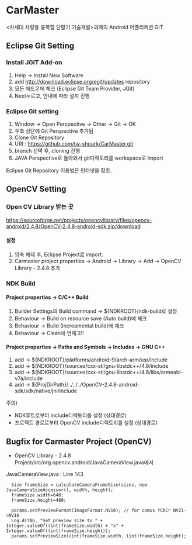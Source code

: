 CarMaster
=========

<차세대 차량용 융복합 단말기 기술개발>과제의 Android 어플리케션 GIT

Eclipse Git Setting
-------------------
### Install JGIT Add-on ###
1. Help -> Install New Software
2. add <http://download.eclipse.org/egit/updates> repository
3. 모든 애드온에 체크 (Eclipse Git Team Provider, JGit)
4. Next누르고, 안내에 따라 설치 진행

### Eclipse Git setting ###
1. Window -> Open Perspective -> Other -> Git -> OK
2. 우측 상단에 Git Perspective 추가됨
3. Clone Git Repository
4. URI : https://github.com/tw-shpark/CarMaster.git
5. branch 선택 후, cloning 진행
6. JAVA Perspective로 돌아와서 git디렉토리를 workspace로 Import

Eclipse Git Repository 이용법은 인터넷을 참조.

OpenCV Setting
--------------

### Open CV Library 받는 곳 ###
https://sourceforge.net/projects/opencvlibrary/files/opencv-android/2.4.8/OpenCV-2.4.8-android-sdk.zip/download

#### 설정 ####
1. 압축 해제 후, Eclipse Project로 import.
2. Carmaster project properties -> Android -> Library -> Add -> OpenCV Library - 2.4.8 추가

### NDK Build ###
#### Project properties -> C/C++ Build ####
1. Builder Settings의 Build command -> ${NDKROOT}/ndk-build로 설정
2. Behaviour -> Build on resource save (Auto build)에 체크
3. Behaviour -> Build (Increamental build)에 체크
4. Behaviour -> Clean에 언체크!!

#### Project properties -> Paths and Symbols -> Includes -> GNU C++ ####
1. add -> ${NDKROOT}/platforms/android-9/arch-arm/usr/include
2. add -> ${NDKROOT}/sources/cxx-stl/gnu-libstdc++/4.8/include
3. add -> ${NDKROOT}/sources/cxx-stl/gnu-libstdc++/4.8/libs/armeabi-v7a/include
4. add -> ${ProjDirPath}/../../../OpenCV-2.4.8-android-sdk/sdk/native/jni/include

주의) 

* NDK루트로부터 include디렉토리를 설정 (상대경로)
* 프로젝트 경로로부터 OpenCV include디렉토리를 설정 (상대경로)

Bugfix for Carmaster Project (OpenCV)
-------------------------------------
* OpenCV Library - 2.4.8 Project/src/org.opencv.android/JavaCameraView.java에서 

JavaCameraView.java : Line 143

```
  Size frameSize = calculateCameraFrameSize(sizes, new JavaCameraSizeAccessor(), width, height);
  frameSize.width=640;
  frameSize.height=480;
                    
  params.setPreviewFormat(ImageFormat.NV16); // for comus YCbCr NV21->NV16
  Log.d(TAG, "Set preview size to " + Integer.valueOf((int)frameSize.width) + "x" + Integer.valueOf((int)frameSize.height));
  params.setPreviewSize((int)frameSize.width, (int)frameSize.height);
```
